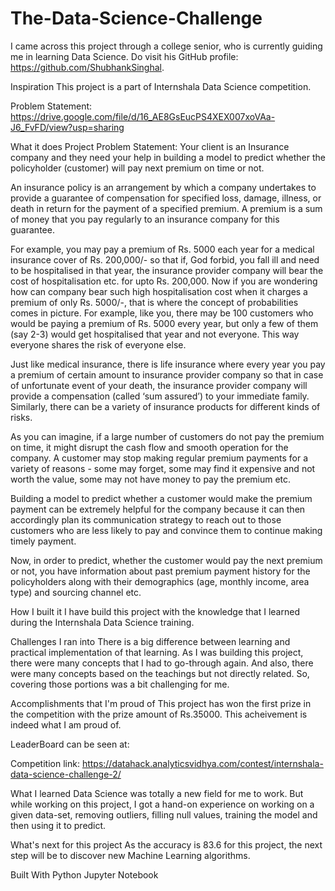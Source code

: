 # The-Data-Science-Challenge
I came across this project through a college senior, who is currently guiding me in learning Data Science. Do visit his GitHub profile: https://github.com/ShubhankSinghal.

Inspiration
This project is a part of Internshala Data Science competition.

Problem Statement: https://drive.google.com/file/d/16_AE8GsEucPS4XEX007xoVAa-J6_FvFD/view?usp=sharing

What it does
Project Problem Statement:
Your client is an Insurance company and they need your help in building a model to predict whether the policyholder (customer) will pay next premium on time or not.

An insurance policy is an arrangement by which a company undertakes to provide a guarantee of compensation for specified loss, damage, illness, or death in return for the payment of a specified premium. A premium is a sum of money that you pay regularly to an insurance company for this guarantee.

For example, you may pay a premium of Rs. 5000 each year for a medical insurance cover of Rs. 200,000/- so that if, God forbid, you fall ill and need to be hospitalised in that year, the insurance provider company will bear the cost of hospitalisation etc. for upto Rs. 200,000. Now if you are wondering how can company bear such high hospitalisation cost when it charges a premium of only Rs. 5000/-, that is where the concept of probabilities comes in picture. For example, like you, there may be 100 customers who would be paying a premium of Rs. 5000 every year, but only a few of them (say 2-3) would get hospitalised that year and not everyone. This way everyone shares the risk of everyone else.

Just like medical insurance, there is life insurance where every year you pay a premium of certain amount to insurance provider company so that in case of unfortunate event of your death, the insurance provider company will provide a compensation (called ‘sum assured’) to your immediate family. Similarly, there can be a variety of insurance products for different kinds of risks.

As you can imagine, if a large number of customers do not pay the premium on time, it might disrupt the cash flow and smooth operation for the company. A customer may stop making regular premium payments for a variety of reasons - some may forget, some may find it expensive and not worth the value, some may not have money to pay the premium etc.

Building a model to predict whether a customer would make the premium payment can be extremely helpful for the company because it can then accordingly plan its communication strategy to reach out to those customers who are less likely to pay and convince them to continue making timely payment.

Now, in order to predict, whether the customer would pay the next premium or not, you have information about past premium payment history for the policyholders along with their demographics (age, monthly income, area type) and sourcing channel etc.

How I built it
I have build this project with the knowledge that I learned during the Internshala Data Science training.

Challenges I ran into
There is a big difference between learning and practical implementation of that learning. As I was building this project, there were many concepts that I had to go-through again. And also, there were many concepts based on the teachings but not directly related. So, covering those portions was a bit challenging for me.

Accomplishments that I'm proud of
This project has won the first prize in the competition with the prize amount of Rs.35000. This acheivement is indeed what I am proud of.

LeaderBoard can be seen at:

Competition link: https://datahack.analyticsvidhya.com/contest/internshala-data-science-challenge-2/

What I learned
Data Science was totally a new field for me to work. But while working on this project, I got a hand-on experience on working on a given data-set, removing outliers, filling null values, training the model and then using it to predict.

What's next for this project
As the accuracy is 83.6 for this project, the next step will be to discover new Machine Learning algorithms.

Built With
Python
Jupyter Notebook
